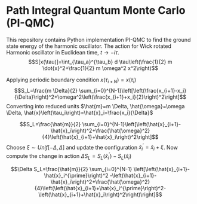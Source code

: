 #  Path Integral Quantum Monte Carlo (PI-QMC)
This repository contains Python implementation PI-QMC to find the ground state energy of the harmonic oscillator. The action for Wick rotated Harmonic oscillator in Euclidean time, $t \rightarrow  -i\tau$.
$$S[x(\tau)]=\int_{\tau_a}^{\tau_b} d \tau\left(\frac{1}{2} m \dot{x}^2+\frac{1}{2} m \omega^2 x^2\right)$$

Applying periodic boundary condition $x\left(\tau_{i+N}\right)=x\left(\tau_i\right)$
$$S_L=\frac{m \Delta}{2} \sum_{i=0}^{N-1}\left[\left(\frac{x_{i+1}-x_i}{\Delta}\right)^2+\omega^2\left(\frac{x_{i+1}+x_i}{2}\right)^2\right]$$
Converting into reduced units $\hat{m}=m \Delta, \hat{\omega}=\omega \Delta, \hat{x}\left(\tau_i\right)=\hat{x}_i=\frac{x_i}{\Delta}$

$$S_L=\frac{\hat{m}}{2} \sum_{i=0}^{N-1}\left[\left(\hat{x}_{i+1}-\hat{x}_i\right)^2+\frac{\hat{\omega}^2}{4}\left(\hat{x}_{i+1}+\hat{x}_i\right)^2\right]$$
Choose $\xi \sim Unif[-\Delta, \Delta]$ and update the configuration $\hat{x}_i^{\prime}=\hat{x}_i+\xi$. Now compute the  change in action $\Delta S_L=S_L\left(\hat{x}_i^{\prime}\right)-S_L\left(\hat{x}_i\right)$

$$\Delta S_L=\frac{\hat{m}}{2} \sum_{i=0}^{N-1} \left[\left(\hat{x}_{i+1}-\hat{x}_i^{\prime}\right)^2 -\left(\hat{x}_{i+1}-\hat{x}_i\right)^2+\frac{\hat{\omega}^2}{4}\left(\left(\hat{x}_{i+1}+\hat{x}_i^{\prime}\right)^2- \left(\hat{x}_{i+1}+\hat{x}_i\right)^2\right)\right]$$

